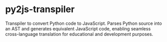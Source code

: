 # py2js-transpiler
Transpiler to convert Python code to JavaScript. Parses Python source into an AST and generates equivalent JavaScript code, enabling seamless cross-language translation for educational and development purposes.
